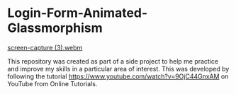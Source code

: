 # Login-Form-Animated-Glassmorphism


[screen-capture (3).webm](https://user-images.githubusercontent.com/121032724/224552398-c9ab9423-0b7f-4fa5-b4de-9be4e22d84da.webm)


This repository was created as part of a side project to help me practice and improve my skills in a particular area of interest. This was developed by following the tutorial https://www.youtube.com/watch?v=9OjC44GnxAM on YouTube from Online Tutorials.
